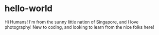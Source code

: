 # hello-world
Hi Humans!
I'm from the sunny little nation of Singapore, and I love photography!
New to coding, and looking to learn from the nice folks here!

